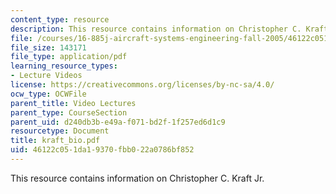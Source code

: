```yaml
---
content_type: resource
description: This resource contains information on Christopher C. Kraft Jr.
file: /courses/16-885j-aircraft-systems-engineering-fall-2005/46122c051da19370fbb022a0786bf852_kraft_bio.pdf
file_size: 143171
file_type: application/pdf
learning_resource_types:
- Lecture Videos
license: https://creativecommons.org/licenses/by-nc-sa/4.0/
ocw_type: OCWFile
parent_title: Video Lectures
parent_type: CourseSection
parent_uid: d240db3b-e49a-f071-bd2f-1f257ed6d1c9
resourcetype: Document
title: kraft_bio.pdf
uid: 46122c05-1da1-9370-fbb0-22a0786bf852
---
```

This resource contains information on Christopher C. Kraft Jr.